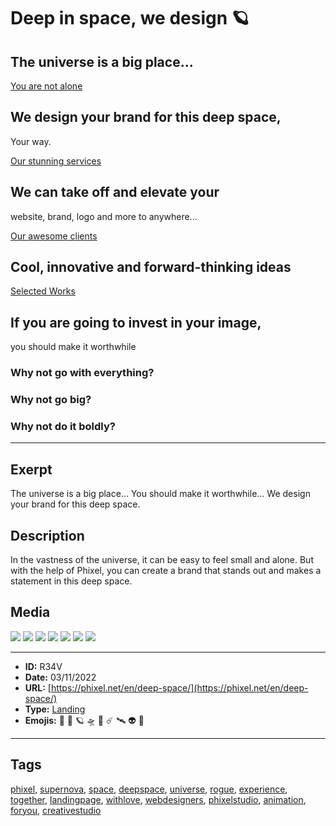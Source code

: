 # Deep in space, we design 🪐
## The universe is a big place...

[You are not alone](https://phixel.net/)

## We design your brand for this deep space,
Your way.

[Our stunning services](https://phixel.net/en/about-us/services/)

## We can take off and elevate your
website, brand, logo and more to anywhere...

[Our awesome clients](https://phixel.net/en/about-us/clients/)

## Cool, innovative and forward-thinking ideas

[Selected Works](https://phixel.net/en/portfolio/)

## If you are going to invest in your image,
you should make it worthwhile

### Why not go with everything?

### Why not go big?

### Why not do it boldly?
------------
## Exerpt
The universe is a big place...
You should make it worthwhile...
We design your brand for this deep space.
## Description
In the vastness of the universe, it can be easy to feel small and alone. But with the help of Phixel, you can create a brand that stands out and makes a statement in this deep space.
## Media
<img src="media/26f3cb16/landing-space-cover.jpg">
<img src="media/0ea998b1/landing-space-card-en.jpg">
<img src="media/fc16ee22/landing-space-complete.jpg">
<img src="media/9ea58add/3_1.jpg">
<img src="media/ce327429/9_16.jpg">
<img src="media/81ea670f/rogue-supernova.mp4">
<img src="media/9c0f82c4/landing-space-astronaut..png">

------------
- **ID:** R34V
- **Date:** 03/11/2022
- **URL:** [https://phixel.net/en/deep-space/](https://phixel.net/en/deep-space/)
- **Type:** [Landing](#landing)
- **Emojis:** 🌌 🚀 🪐 🛸 💫 ☄️ 🛰 👽 🔭

------------
## Tags
[phixel](#phixel), [supernova](#supernova), [space](#space), [deepspace](#deepspace), [universe](#universe), [rogue](#rogue), [experience](#experience), [together](#together), [landingpage](#landingpage), [withlove](#withlove), [webdesigners](#webdesigners), [phixelstudio](#phixelstudio), [animation](#animation), [foryou](#foryou), [creativestudio](#creativestudio)
